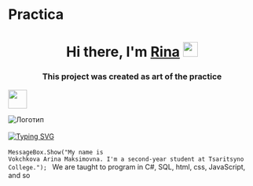 # Practica
<h1 align="center">Hi there, I'm <a href="https://vk.com/toad_boron" target="_blank">Rina</a> 
<img src="https://i0.wp.com/kikimoraki.ru/wp-content/uploads/2022/05/1635984253_4-papik-pro-p-vektornii-risunok-solnishko-4.png?fit=1280%2C1028&ssl=1" height="30"/></h1>
<h3 align="center">This project was created as art of the practice</h3>
<div id="header">
 <div class="logo1">
  <a href="https://vk.com/toad_boron">
   <img src="https://cdn-icons-png.flaticon.com/512/2527/2527814.png" width="38" height="38" align="center"/>
  </a>
 </div>
</div>

<!---Для подробной версии, статистика по использованию языков-->
![Логотип](https://octodex.github.com/images/orderedlistocat.png "Логотип GitHub")<br></br>
[![Typing SVG](https://readme-typing-svg.herokuapp.com?color=%2336BCF7&lines=I'm+Computer+science+student)](https://git.io/typing-svg)<br></br>
<code>MessageBox.Show("My name is Vokchkova Arina Maksimovna. I'm a second-year student at Tsaritsyno College.");
</code>
We are taught to program in C#, SQL, html, css, JavaScript, and so





<!--https://www.transparentpng.com/thumb/sun/hello-again-sun-png-8.png-->


